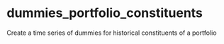 # dummies_portfolio_constituents
Create a time series of dummies for historical constituents of a portfolio
